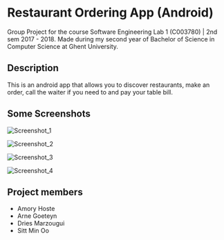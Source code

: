 # Restaurant Ordering App (Android)
Group Project for the course Software Engineering Lab 1 (C003780) | 2nd sem 2017 - 2018. Made during my second year of Bachelor of Science in Computer Science at Ghent University.

## Description
This is an android app that allows you to discover restaurants, make an order, call the waiter if you need to and pay your table bill.

## Some Screenshots
![Screenshot_1](screens/screenshot_1.jpg)

![Screenshot_2](screens/screenshot_2.jpg)

![Screenshot_3](screens/screenshot_3.jpg)

![Screenshot_4](screens/screenshot_4.jpg)

## Project members
- Amory Hoste
- Arne Goeteyn
- Dries Marzougui
- Sitt Min Oo
